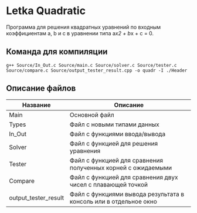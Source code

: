 # Letka Quadratic
Программа для решения квадратных уравнений по входным коэффициентам a, b и c в уравнении типа a*x2 + b*x + c = 0.

<!--команда для компиляции-->
## Команда для компиляции
```g++ Source/In_Out.c Source/main.c Source/solver.c Source/tester.c Source/compare.c Source/output_tester_result.cpp -o quadr -I ./Header```

<!--описание файлов-->
## Описание файлов
| Название               | Описание                                                          |
|------------------------|-------------------------------------------------------------------|
| Main	                 | Основной файл                                                     |
| Types                  | Файл с новыми типами данных                                       |
| In_Out                 | Файл с функциями ввода/вывода                                     |
| Solver                 | Файл с функцией для решения уравнения                             |
| Tester                 | Файл с функцией для сравнения полученных корней  с ожидаемыми     |
| Compare                | Файл с функцией для сравнения двух чисел с плавающей точкой       |
| output_tester_result   | Файл с функциями вывода результата в консоль или в отдельное окно |
